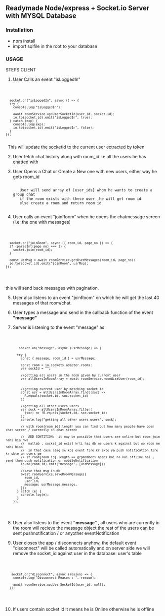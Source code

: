  <b>
 <h2> Readymade Node/express + Socket.io Server with MYSQL Database </h2> </b> 


<h3> Installation </h3> 

* npm install
* import sqlfile in the root to your database


<h3> USAGE </h3>


STEPS
CLIENT 
1) User Calls an event "isLoggedIn"

<code> 

      socket.on("isLoggedIn", async () => {
      try {
        console.log("isLoggedIn");

        await roomService.updUserSocketId(user_id, socket.id);
        io.to(socket.id).emit("isLoggedIn", true);
      } catch (exp) {
        console.log(exp);
        io.to(socket.id).emit("isLoggedIn", false);
      }
    });
 </code>
 This will update the socketid to the current user extracted by token

 
2) User fetch chat history along with room_id i.e all the users he has chatted with

3) User Opens a Chat or Create a New one with new users, either way he gets room_id
    
    <code>
      User will send array of [user_ids] whom he wants to create a group chat
      if the room exists with these user ,he will get room id
      else create a room and return room id
    </code>

4) User calls an event "joinRoom" when he opens the chatmessage screen (i.e: the one with messages)

  <code>

      socket.on("joinRoom", async ({ room_id, page_no }) => {
      if (parseInt(page_no) === 1) {
        socket.join(room_id);
      }
      
      const usrMsg = await roomService.getUserMessages(room_id, page_no);
      io.to(socket.id).emit("joinRoom", usrMsg);
    });


  </code>
 
 this will send back messages with pagination.
  
  5) User also listens to an event "joinRoom" on which he will get the last 40 messages of that room/chat.
  
  6) User types a message and send in the callback function of the event <b> "message" </b>
  
  7) Server is listening to the event "message" as
  
 <code>
 
           socket.on("message", async (usrMessage) => {

          try {
            const { message, room_id } = usrMessage;

            const room = io.sockets.adapter.rooms;
            var sockId = "";

            //getting all users in the room given by current user
            var allUsersInRoomArray = await roomService.roomWiseUser(room_id);


            //getting current user by matching socket id
            const usr = allUsersInRoomArray.find((soc) =>
              R.equals(socket.id, soc.socket_id)
            );

            //getting all other users users
            var sock = allUsersInRoomArray.filter(
              (soc) => !R.equals(socket.id, soc.socket_id)
            );
            console.log("getting all other users users", sock);

            // with room[room_id].length you can find out how many people have open chat screen / currently on chat screen

            //  ADD CONTITION:  it may be possible that users are online but room join nahi kia hwa
            //  matlab , socket_id exist krti hai db me users k against but wo room me nahi hian
            //  in that case alag se koi event fire kr skte ya push notification fire kr skte un users pe
            // if room[room_id].length == grpmembers means koi na koi offline hai , send them push notification or mobileNotification
            io.to(room_id).emit("message", [usrMessage]);

            //save that msg in db
            await roomService.saveRoomMessage({
              room_id,
              user_id,
              message: usrMessage.message,
            });
          } catch (e) {
            console.log(e);
          }
        });

 </code>
  
  8) User also listens to the event <b> "message" </b> , all users who are currently in the room will recieve the message object
      the rest of the users can be sent pushnotification / or anyother eventNotification 
  
  
  9) User closes the app / disconnects anyhow,
  the default event "disconnect" will be called automatically and on server side we will remove the socket_id
  against user in the database: user's table
  
  
 <code>
    
       socket.on("disconnect", async (reason) => {
        console.log("Disconnect Reason : ", reason);

        await roomService.updUserSocketId(user_id, null);
      });
    
 </code>
  
  
  10) If users contain socket id it means he is Online otherwise he is offline
  
